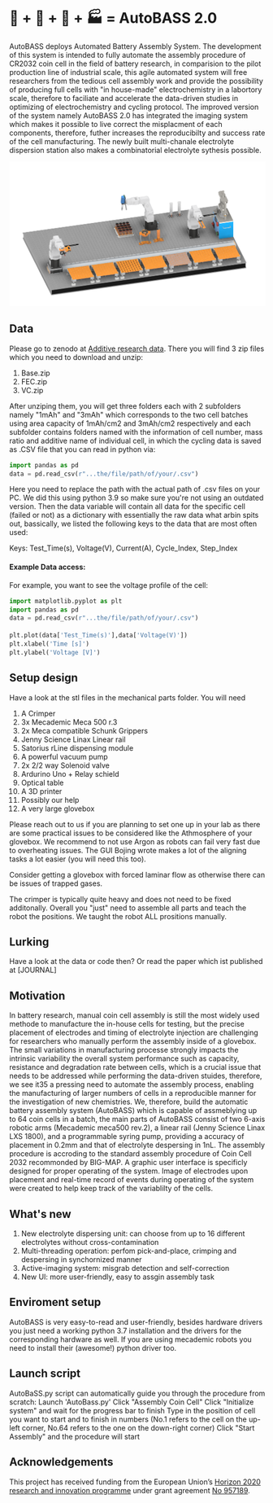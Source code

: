 # :battery: + :robot: + 🧠 + 🏭 = AutoBASS 2.0
AutoBASS deploys Automated Battery Assembly System. The development of this system is intended to fully automate the assembly procedure of CR2032 coin cell in the field of battery research, in comparision to the pilot production line of industrial scale, this agile automated system will free researchers from the tedious cell assembly work and provide the possibility of producing full cells with "in house-made" electrochemistry in a labortory scale, therefore to faciliate and accelerate the data-driven studies in optimizing of electrochemistry and cycling protocol. The improved version of the system namely AutoBASS 2.0 has integrated the imaging system which makes it possible to live correct the misplacment of each components, therefore, futher increases the reproducibilty and success rate of the cell manufacturing. The newly built multi-chanale electrolyte dispersion station also makes a combinatorial electrolyte sythesis possible.

![](AutoBASS_2_overview_no_text.png)

## Data
Please go to zenodo at [Additive research data](https://zenodo.org/records/11060629). There you will find 3 zip files which you need to download and unzip:
1. Base.zip
2. FEC.zip
3. VC.zip

After unziping them, you will get three folders each with 2 subfolders namely "1mAh" and "3mAh" which corresponds to the two cell batches using area capacity of 1mAh/cm2 and 3mAh/cm2 respectively and each subfolder contains folders named with the information of cell number, mass ratio and additive name of individual cell, in which the cycling data is saved as .CSV  file that you can read in python via:
```python
import pandas as pd
data = pd.read_csv(r"...the/file/path/of/your/.csv")
```
Here you need to replace the path with the actual path of .csv files on your PC. We did this using python 3.9 so make sure you're not using an outdated version.
Then the data variable will contain all data for the specific cell (failed or not) as a dictionary with essentially the raw data what arbin spits out, bassically, we listed the following keys to the data that are most often used:

Keys: Test_Time(s), Voltage(V), Current(A), Cycle_Index, Step_Index

#### Example Data access:

For example, you want to see the voltage profile of the cell:

```python
import matplotlib.pyplot as plt
import pandas as pd
data = pd.read_csv(r"...the/file/path/of/your/.csv")

plt.plot(data['Test_Time(s)'],data['Voltage(V)'])
plt.xlabel('Time [s]')
plt.ylabel('Voltage [V]')
```

## Setup design
Have a look at the stl files in the mechanical parts folder.
You will need
1. A Crimper
2. 3x Mecademic Meca 500 r.3
3. 2x Meca compatible Schunk Grippers
4. Jenny Science Linax Linear rail
5. Satorius rLine dispensing module
6. A powerful vacuum pump
7. 2x 2/2 way Solenoid valve
8. Ardurino Uno + Relay schield
9. Optical table
10. A 3D printer
11. Possibly our help
12. A very large glovebox

Please reach out to us if you are planning to set one up in your lab as there are some practical issues to be considered like the Athmosphere of your glovebox. We recommend to not use Argon as robots can fail very fast due to overheating issues. The GUI Bojing wrote makes a lot of the aligning tasks a lot easier (you will need this too).

Consider getting a glovebox with forced laminar flow as otherwise there can be issues of trapped gases.

The crimper is typically quite heavy and does not need to be fixed additonally. Overall you "just" need to assemble all parts and teach the robot the positions. We taught the robot ALL prositions manually.


## Lurking
Have a look at the data or code then? Or read the paper which ist published at [JOURNAL]


## Motivation
In battery research, manual coin cell assembly is still the most widely used methode to manufacture the in-house cells for testing, but the precise placement of electrodes and timing of electrolyte injection are challenging for researchers who manually perform the assembly inside of a glovebox. The small variations in manufacturing processe strongly impacts the intrinsic variability the overall system performance such as capacity, resistance and degradation rate between cells, which is a crucial issue that needs to be addressed while performing the data-driven stuides, therefore, we see it35 a pressing need to automate the assembly process, enabling the manufacturing of larger numbers of cells in a reproducible manner for the investigation of new chemistries. We, therefore, build the automatic battery assembly system (AutoBASS) which is capable of assmeblying up to 64 coin cells in a batch, the main parts of AutoBASS consist of two 6-axis robotic arms (Mecademic meca500 rev.2), a linear rail (Jenny Science Linax LXS 1800), and a programmable syring pump, providing a accuracy of placement in 0.2mm and that of electrolyte despersing in 1nL. The assembly procedure is accroding to the standard assembly procedure of Coin Cell 2032 recommonded by BIG-MAP. A graphic user interface is specificly designed for proper operating of the system. Image of electrodes upon placement and real-time record of events during operating of the system were created to help keep track of the variablilty of the cells.

## What's new
1. New electrolyte dispersing unit: can choose from up to 16 different electrolytes without cross-contamination
2. Multi-threading operation: perfom pick-and-place, crimping and despersing in synchornized manner
3. Active-imaging system: misgrab detection and self-correction
4. New UI: more user-friendly, easy to assgin assembly task

## Enviroment setup
AutoBASS is very easy-to-read and user-friendly,  besides hardware drivers you just need a working python 3.7 installation and the drivers for the corresponding hardware as well. If you are using mecademic robots you need to install their (awesome!) python driver too.

## Launch script
AutoBaSS.py script can automatically guide you through the procedure from scratch:
    Launch 'AutoBass.py'
    Click "Assembly Coin Cell"
    Click "Initialize system" and wait for the progress bar to finish
    Type in the position of cell you want to start and to finish in numbers (No.1 refers to the cell on the up-left corner, No.64 refers to the one on the down-right corner)
    Click "Start Assembly" and the procedure will start


## Acknowledgements

This project has received funding from the European Union’s [Horizon 2020 research and innovation programme](https://ec.europa.eu/programmes/horizon2020/en) under grant agreement [No 957189](https://cordis.europa.eu/project/id/957189).
